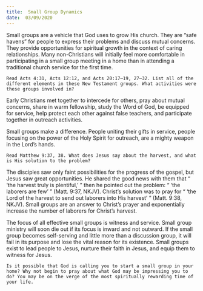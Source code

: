 ```yaml
---
title:  Small Group Dynamics
date:  03/09/2020
---
```


Small groups are a vehicle that God uses to grow His church. They are “safe havens” for people to express their problems and discuss mutual concerns. They provide opportunities for spiritual growth in the context of caring relationships. Many non-Christians will initially feel more comfortable in participating in a small group meeting in a home than in attending a traditional church service for the first time.

`Read Acts 4:31, Acts 12:12, and Acts 20:17–19, 27–32. List all of the different elements in these New Testament groups. What activities were these groups involved in?`

Early Christians met together to intercede for others, pray about mutual concerns, share in warm fellowship, study the Word of God, be equipped for service, help protect each other against false teachers, and participate together in outreach activities.

Small groups make a difference. People uniting their gifts in service, people focusing on the power of the Holy Spirit for outreach, are a mighty weapon in the Lord’s hands.

`Read Matthew 9:37, 38. What does Jesus say about the harvest, and what is His solution to the problem?   `

The disciples saw only faint possibilities for the progress of the gospel, but Jesus saw great opportunities. He shared the good news with them that “ ‘the harvest truly is plentiful,’ ” then he pointed out the problem: “ ‘the laborers are few’ ” (Matt. 9:37, NKJV). Christ’s solution was to pray for “ ‘the Lord of the harvest to send out laborers into His harvest’ ” (Matt. 9:38, NKJV). Small groups are an answer to Christ’s prayer and exponentially increase the number of laborers for Christ’s harvest.

The focus of all effective small groups is witness and service. Small group ministry will soon die out if its focus is inward and not outward. If the small group becomes self-serving and little more than a discussion group, it will fail in its purpose and lose the vital reason for its existence. Small groups exist to lead people to Jesus, nurture their faith in Jesus, and equip them to witness for Jesus.

`Is it possible that God is calling you to start a small group in your home? Why not begin to pray about what God may be impressing you to do? You may be on the verge of the most spiritually rewarding time of your life.`